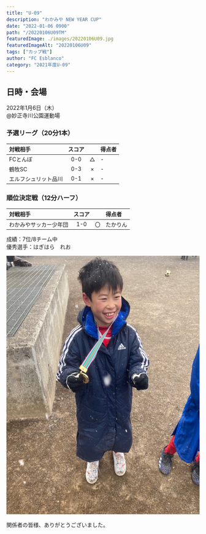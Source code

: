 ```yaml
---
title: "U-09"
description: "わかみや NEW YEAR CUP"
date: "2022-01-06 0900"
path: "/20220106U09TM"
featuredImage: ./images/20220106U09.jpg
featuredImageAlt: "20220106U09"
tags: ["カップ戦"]
author: "FC Esblanco"
category: "2021年度U-09"
---
```


## 日時・会場

2022年1月6日（木）<br>
@妙正寺川公園運動場

### 予選リーグ（20分1本）

| 対戦相手| スコア |   | 得点者  |
|:----|:------:|:-:|:--------|
| FCとんぼ | 0-0 | △ |-|
| 鶴牧SC | 0-3 | × |-|
| エルフシュリット品川 | 0-1 | × |-|

### 順位決定戦（12分ハーフ）

| 対戦相手| スコア |   | 得点者  |
|:----|:------:|:-:|:--------|
| わかみやサッカー少年団 | 1-0 | 〇 |たかりん|

成績：7位/8チーム中<br>
優秀選手：はぎはら　れお

![20220106U09](./images/20220106U09B.jpg "U09TM")


関係者の皆様、ありがとうございました。